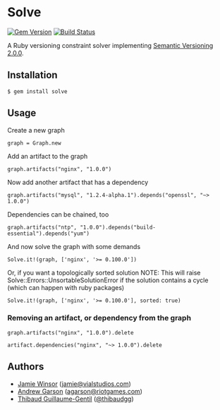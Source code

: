 # Solve
[![Gem Version](https://badge.fury.io/rb/solve.png)](http://badge.fury.io/rb/solve)
[![Build Status](https://secure.travis-ci.org/berkshelf/solve.png?branch=master)](http://travis-ci.org/berkshelf/solve)

A Ruby versioning constraint solver implementing [Semantic Versioning 2.0.0](http://semver.org).

## Installation

    $ gem install solve

## Usage

Create a new graph

    graph = Graph.new

Add an artifact to the graph

    graph.artifacts("nginx", "1.0.0")

Now add another artifact that has a dependency

    graph.artifacts("mysql", "1.2.4-alpha.1").depends("openssl", "~> 1.0.0")

Dependencies can be chained, too

    graph.artifacts("ntp", "1.0.0").depends("build-essential").depends("yum")

And now solve the graph with some demands

    Solve.it!(graph, ['nginx', '>= 0.100.0'])

Or, if you want a topologically sorted solution
NOTE: This will raise Solve::Errors::UnsortableSolutionError if the solution contains a cycle (which can happen with ruby packages)

    Solve.it!(graph, ['nginx', '>= 0.100.0'], sorted: true)

### Removing an artifact, or dependency from the graph

    graph.artifacts("nginx", "1.0.0").delete

    artifact.dependencies("nginx", "~> 1.0.0").delete

## Authors

* [Jamie Winsor](https://github.com/reset) (<jamie@vialstudios.com>)
* [Andrew Garson](andrewGarson) (<agarson@riotgames.com>)
* [Thibaud Guillaume-Gentil](https://github.com/thibaudgg) ([@thibaudgg](http://twitter.com/thibaudgg))
